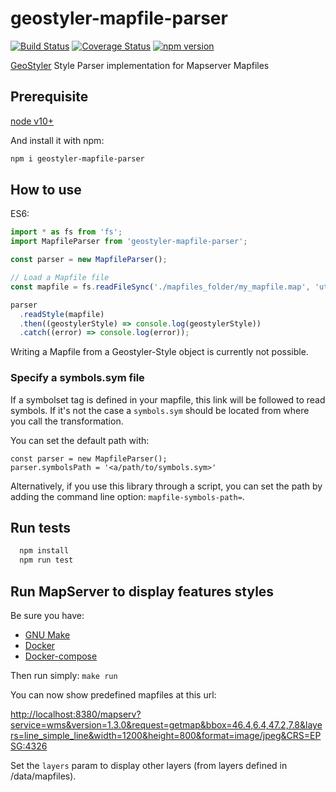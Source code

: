 # geostyler-mapfile-parser

[![Build Status](https://travis-ci.com/geostyler/geostyler-mapfile-parser.svg?branch=master)](https://travis-ci.com/geostyler/geostyler-mapfile-parser)
[![Coverage Status](https://coveralls.io/repos/github/geostyler/geostyler-mapfile-parser/badge.svg?branch=master)](https://coveralls.io/github/geostyler/geostyler-mapfile-parser?branch=master)
[![npm version](https://badge.fury.io/js/geostyler-mapfile-parser.svg)](https://www.npmjs.com/package/geostyler-mapfile-parser)

[GeoStyler](https://github.com/geostyler/geostyler/) Style Parser implementation for Mapserver Mapfiles

## Prerequisite

[node v10+](https://nodejs.org/)

And install it with npm:

```sh
npm i geostyler-mapfile-parser
```

## How to use

ES6:

```js
import * as fs from 'fs';
import MapfileParser from 'geostyler-mapfile-parser';

const parser = new MapfileParser();

// Load a Mapfile file
const mapfile = fs.readFileSync('./mapfiles_folder/my_mapfile.map', 'utf8');

parser
  .readStyle(mapfile)
  .then((geostylerStyle) => console.log(geostylerStyle))
  .catch((error) => console.log(error));
```

Writing a Mapfile from a Geostyler-Style object is currently not possible.

### Specify a symbols.sym file

If a symbolset tag is defined in your mapfile, this link will be followed to read symbols.
If it's not the case a `symbols.sym` should be located from where you call the transformation.

You can set the default path with:

```
const parser = new MapfileParser();
parser.symbolsPath = '<a/path/to/symbols.sym>'
```

Alternatively, if you use this library through a script, you can set the path by adding the 
command line option: `mapfile-symbols-path=`.

## Run tests

```sh
  npm install
  npm run test
```

## Run MapServer to display features styles

Be sure you have:

- [GNU Make](https://www.gnu.org/software/make/)
- [Docker](https://www.docker.com/)
- [Docker-compose](https://docs.docker.com/compose/)

Then run simply: `make run`

You can now show predefined mapfiles at this url:

<http://localhost:8380/mapserv?service=wms&version=1.3.0&request=getmap&bbox=46.4,6.4,47.2,7.8&layers=line_simple_line&width=1200&height=800&format=image/jpeg&CRS=EPSG:4326>

Set the `layers` param to display other layers (from layers defined in /data/mapfiles).
